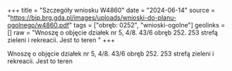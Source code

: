+++
title = "Szczegóły wniosku W4860"
date = "2024-06-14"
source = "https://bip.brg.gda.pl/images/uploads/wnioski-do-planu-ogolnego/w4860.pdf"
tags = ["obręb: 0252", "wnioski-ogolne"]
geolinks = []
raw = "Wnoszę o objęcie działek nr 5, 4/8. 43/6 obręb 252. 253 strefą zieleni i rekreacii. Jest to teren  "
+++

Wnoszę o objęcie działek nr 5, 4/8. 43/6 obręb 252. 253 strefą zieleni i rekreacii. Jest to teren
 


